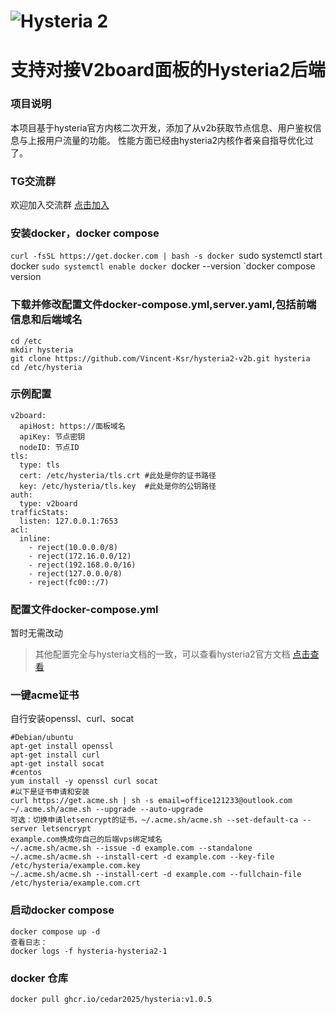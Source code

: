 # ![Hysteria 2](logo.svg)

# 支持对接V2board面板的Hysteria2后端

### 项目说明
本项目基于hysteria官方内核二次开发，添加了从v2b获取节点信息、用户鉴权信息与上报用户流量的功能。
性能方面已经由hysteria2内核作者亲自指导优化过了。

### TG交流群
欢迎加入交流群 [点击加入](https://t.me/+DcRt8AB2VbI2Yzc1)

### 安装docker，docker compose

`curl -fsSL https://get.docker.com | bash -s docker
`sudo systemctl start docker
`sudo systemctl enable docker
`docker --version
`docker compose version

### 下载并修改配置文件docker-compose.yml,server.yaml,包括前端信息和后端域名
```
cd /etc
mkdir hysteria
git clone https://github.com/Vincent-Ksr/hysteria2-v2b.git hysteria
cd /etc/hysteria
```
### 示例配置
```
v2board:
  apiHost: https://面板域名 
  apiKey: 节点密钥
  nodeID: 节点ID
tls:
  type: tls
  cert: /etc/hysteria/tls.crt #此处是你的证书路径
  key: /etc/hysteria/tls.key  #此处是你的公钥路径
auth:
  type: v2board
trafficStats:
  listen: 127.0.0.1:7653
acl: 
  inline: 
    - reject(10.0.0.0/8)
    - reject(172.16.0.0/12)
    - reject(192.168.0.0/16)
    - reject(127.0.0.0/8)
    - reject(fc00::/7)
```
### 配置文件docker-compose.yml
暂时无需改动
> 其他配置完全与hysteria文档的一致，可以查看hysteria2官方文档 [点击查看](https://hysteria.network/zh/docs/getting-started/Installation/) 
### 一键acme证书
自行安装openssl、curl、socat
```
#Debian/ubuntu
apt-get install openssl
apt-get install curl
apt-get install socat
#centos
yum install -y openssl curl socat
#以下是证书申请和安装
curl https://get.acme.sh | sh -s email=office121233@outlook.com
~/.acme.sh/acme.sh --upgrade --auto-upgrade
可选：切换申请letsencrypt的证书，~/.acme.sh/acme.sh --set-default-ca --server letsencrypt
example.com换成你自己的后端vps绑定域名
~/.acme.sh/acme.sh --issue -d example.com --standalone
~/.acme.sh/acme.sh --install-cert -d example.com --key-file /etc/hysteria/example.com.key
~/.acme.sh/acme.sh --install-cert -d example.com --fullchain-file /etc/hysteria/example.com.crt
```

### 启动docker compose
```
docker compose up -d
查看日志：
docker logs -f hysteria-hysteria2-1
```
### docker 仓库
```
docker pull ghcr.io/cedar2025/hysteria:v1.0.5
```
